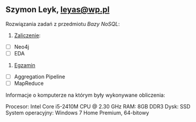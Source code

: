 ## Szymon Leyk, leyas@wp.pl

Rozwiązania zadań z przedmiotu *Bazy NoSQL*:

1. [Zaliczenie](zaliczenie.md):
 - [ ] Neo4j
 - [ ] EDA
1. [Egzamin](egzamin.md)
 - [ ] Aggregation Pipeline
 - [ ] MapReduce

Informacje o komputerze na którym były wykonywane obliczenia:

Procesor: Intel Core i5-2410M CPU @ 2.30 GHz
RAM: 8GB DDR3
Dysk: SSD
System operacyjny: Windows 7 Home Premium, 64-bitowy
